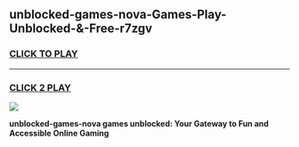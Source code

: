
## unblocked-games-nova-Games-Play-Unblocked-&-Free-r7zgv
<h3>
<a href="https://premium76.site?title=unblocked-games-nova&ref=24A">CLICK TO PLAY</a></h3>
<hr>

<h3>
<a href="https://premium76.site?title=unblocked-games-nova&ref=24A">CLICK 2 PLAY</a>
  
</h3>

<a href="https://premium76.site?title=unblocked-games-nova&ref=24A"><img src="https://clearcache.store/games.png"></a>


**unblocked-games-nova games unblocked: Your Gateway to Fun and Accessible Online Gaming**
